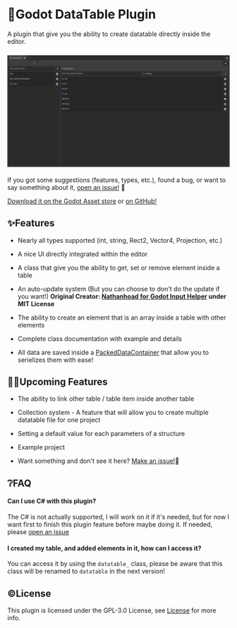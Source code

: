 # 💾Godot DataTable Plugin

A plugin that give you the ability to create datatable directly inside the editor.

### ![ ](https://raw.githubusercontent.com/Ward727a/godot_datatable_plugin/master/images/preview2.png)

If you got some suggestions (features, types, etc.), found a bug, or want to say something about it, [open an issue!](https://github.com/Ward727a/godot_datatable_plugin/issues) 🙂

[Download it on the Godot Asset store](https://godotengine.org/asset-library/asset/2986) or [on GitHub!](https://github.com/Ward727a/godot_datatable_plugin/releases/latest)

## ✨Features

- Nearly all types supported (int, string, Rect2, Vector4, Projection, etc.)

- A nice UI directly integrated within the editor

- A class that give you the ability to get, set or remove element inside a table

- An auto-update system (But you can choose to don't do the update if you want!)
  **Original Creator: [Nathanhoad for Godot Input Helper](https://github.com/nathanhoad/godot_input_helper/tree/main) under MIT License**

- The ability to create an element that is an array inside a table with other elements

- Complete class documentation with example and details

- All data are saved inside a [PackedDataContainer](https://docs.godotengine.org/en/stable/classes/class_packeddatacontainer.html) that allow you to serielizes them with ease!

## 👨‍💻Upcoming Features

- The ability to link other table / table item inside another table

- Collection system - A feature that will allow you to create multiple datatable file for one project

- Setting a default value for each parameters of a structure

- Example project

- Want something and don't see it here? [Make an issue!](https://github.com/Ward727a/godot_datatable_plugin/issues)🙂

## ❔FAQ

#### Can I use C# with this plugin?

The C# is not actually supported, I will work on it if it's needed, but for now I want first to finish this plugin feature before maybe doing it. If needed, please [open an issue](https://github.com/Ward727a/godot_datatable_plugin/issues)

#### I created my table, and added elements in it, how can I access it?

You can access it by using the `datatable_` class, please be aware that this class will be renamed to `datatable` in the next version!

## ©License

This plugin is licensed under the GPL-3.0 License, see [License](https://github.com/Ward727a/godot_datatable_plugin/blob/master/LICENSE) for more info.
